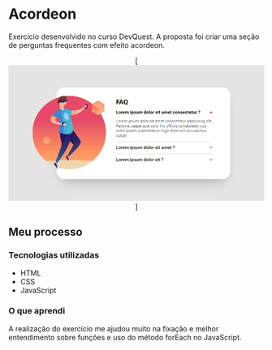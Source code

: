 # Acordeon

Exercício desenvolvido no curso DevQuest. A proposta foi criar uma seção de perguntas frequentes com efeito acordeon. 


<p align="center">[<img src="src/imagens/acordeon.gif" alt="gif do projeto">] </p>


## Meu processo

### Tecnologias utilizadas

- HTML
- CSS
- JavaScript

### O que aprendi

A realização do exercício me ajudou muito na fixação e melhor entendimento sobre funções e uso do método forEach no JavaScript.  